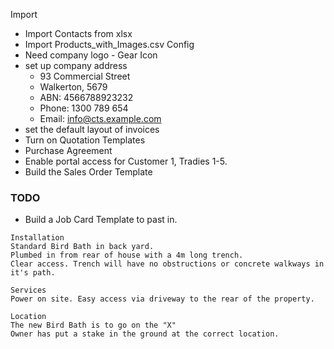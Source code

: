 Import
- Import Contacts from xlsx
- Import Products_with_Images.csv
Config
- Need company logo - Gear Icon
- set up company address
	- 93 Commercial Street
	- Walkerton, 5679
	- ABN: 4566788923232
	- Phone: 1300 789 654
	- Email: info@cts.example.com
- set the default layout of invoices
- Turn on Quotation Templates
- Purchase Agreement
- Enable portal access for Customer 1, Tradies 1-5.
- Build the Sales Order Template

### TODO
- Build a Job Card Template to past in.

```text
Installation
Standard Bird Bath in back yard. 
Plumbed in from rear of house with a 4m long trench.
Clear access. Trench will have no obstructions or concrete walkways in it's path.

Services
Power on site. Easy access via driveway to the rear of the property.

Location
The new Bird Bath is to go on the "X"
Owner has put a stake in the ground at the correct location.
```




